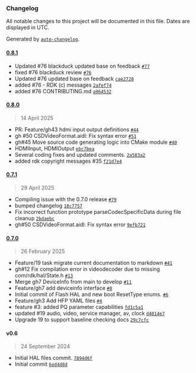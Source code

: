### Changelog

All notable changes to this project will be documented in this file. Dates are displayed in UTC.

Generated by [`auto-changelog`](https://github.com/CookPete/auto-changelog).

#### [0.8.1](https://github.com/rdkcentral/rdk-halif-aidl/compare/0.8.0...0.8.1)

- Updated #76 blackduck updated base on feedback [`#77`](https://github.com/rdkcentral/rdk-halif-aidl/pull/77)
- fixed #76 blackduck review [`#76`](https://github.com/rdkcentral/rdk-halif-aidl/issues/76)
- Updated #76 updated base on feedback [`cae2728`](https://github.com/rdkcentral/rdk-halif-aidl/commit/cae27284dc2d44b8f349030e36d11c278773a1ba)
- added #76 - RDK (c) messages [`2afef74`](https://github.com/rdkcentral/rdk-halif-aidl/commit/2afef748bb331bd1b194c00f5bc3d66e74d1c8a3)
- added #76 CONTRIBUTING.md [`a964532`](https://github.com/rdkcentral/rdk-halif-aidl/commit/a9645325ff48990e429536000d64f6195879eda7)

#### [0.8.0](https://github.com/rdkcentral/rdk-halif-aidl/compare/0.7.1...0.8.0)

> 14 April 2025

- PR: Feature/gh43 hdmi input output definitions [`#44`](https://github.com/rdkcentral/rdk-halif-aidl/pull/44)
- gh #50 CSDVideoFormat.aidl: Fix syntax error [`#51`](https://github.com/rdkcentral/rdk-halif-aidl/pull/51)
- gh#45 Move source code generating logic into CMake module [`#40`](https://github.com/rdkcentral/rdk-halif-aidl/pull/40)
- HDMIInput, HDMIOutput [`ebc7bea`](https://github.com/rdkcentral/rdk-halif-aidl/commit/ebc7beaf37780a40e998c00cc7b0224e000cdf2e)
- Several coding fixes and updated comments. [`2a583a2`](https://github.com/rdkcentral/rdk-halif-aidl/commit/2a583a2953a2ec5144e0fcb04d4c645fd36e1048)
- added rdk copyright messages #35 [`f21d7e4`](https://github.com/rdkcentral/rdk-halif-aidl/commit/f21d7e4093b020b202500707d3fb7805a69f5ca1)

#### [0.7.1](https://github.com/rdkcentral/rdk-halif-aidl/compare/0.7.0...0.7.1)

> 29 April 2025

- Compiling issue with the 0.7.0 release [`#79`](https://github.com/rdkcentral/rdk-halif-aidl/pull/79)
- bumped changelog [`18c7757`](https://github.com/rdkcentral/rdk-halif-aidl/commit/18c775733e15ad85fed162cec856143f0eda1dd7)
- Fix incorrect function prototype parseCodecSpecificData during file cleanup [`2bdaebc`](https://github.com/rdkcentral/rdk-halif-aidl/commit/2bdaebc7be3f2f35364f12b3d478a7558cfcf8db)
- gh#50 CSDVideoFormat.aidl: Fix syntax error [`9efb721`](https://github.com/rdkcentral/rdk-halif-aidl/commit/9efb7219b1345ae1a4dc23d1155e6e82ce824148)

#### [0.7.0](https://github.com/rdkcentral/rdk-halif-aidl/compare/v0.6...0.7.0)

> 26 February 2025

- Feature/19 task migrate current documentation to markdown [`#41`](https://github.com/rdkcentral/rdk-halif-aidl/pull/41)
- gh#12 Fix compilation error in videodecoder due to missing com/rdk/hal/State.h [`#13`](https://github.com/rdkcentral/rdk-halif-aidl/pull/13)
- Merge gh7 DeviceInfo from main to develop [`#11`](https://github.com/rdkcentral/rdk-halif-aidl/pull/11)
- Feature/gh7 add deviceinfo interface [`#8`](https://github.com/rdkcentral/rdk-halif-aidl/pull/8)
- Initial commit of Flash HAL and new boot ResetType enums. [`#6`](https://github.com/rdkcentral/rdk-halif-aidl/pull/6)
- Feature/gh3 Add HFP YAML files [`#4`](https://github.com/rdkcentral/rdk-halif-aidl/pull/4)
- feature #3: added PQ parameter capabilities [`fd1c5a1`](https://github.com/rdkcentral/rdk-halif-aidl/commit/fd1c5a1591a6eae490601c6b1ac2038428785fd2)
- updated #19 audio, video, service manager, av, clock [`d4014e7`](https://github.com/rdkcentral/rdk-halif-aidl/commit/d4014e73abd0e4bb10cd88c856d9cb53e45c170c)
- Upgrade 19 to support baseline checking docs [`29c7cfc`](https://github.com/rdkcentral/rdk-halif-aidl/commit/29c7cfc07fed5774b3c8244f885f6726449d0ffc)

#### v0.6

> 24 September 2024

- Initial HAL files commit. [`7894d6f`](https://github.com/rdkcentral/rdk-halif-aidl/commit/7894d6f9f6aaf8a7220954ca8eeb5886ae9c6774)
- Initial commit [`6ed4d8d`](https://github.com/rdkcentral/rdk-halif-aidl/commit/6ed4d8d176156f7154543d5f6dad3240312e5c69)
